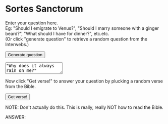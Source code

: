 # Sortes Sanctorum
Enter your question here. <br>
Eg: "Should I emigrate to Venus?", "Should I marry someone with a ginger beard?", "What should I have for dinner?", etc.etc.<br>
(Or click "generate question" to retrieve a random question from the Interwebs.)<br>

<button id="get_question">Generate question</button>

<textarea id="question">
"Why does it always rain on me?"
</textarea>

Now click "Get verse!" to answer your question by plucking a random verse from the Bible.<br>

<button id="generate">Get verse!</button>

NOTE: Don't actually do this. This is really, really NOT how to read the Bible.

ANSWER:
<div id="verse"></div>


<script src="https://code.jquery.com/jquery-3.2.1.min.js"></script>
<script type='text/javascript' src='https://api.stackexchange.com/js/2.0/all.js'></script>
<script>
var chapter_details
var total_verses

SE.init({
    clientId: 16095,
    key: 'ef9iDwUDndR9gPUsJdMnGg((',
    channelUrl: 'http://daveybiggers.github.io/blank',
    complete: function (data) { console.log("SE init complete - ", data.version); }
});

$().ready(function(){
    console.log("Loading verse counts...")
    $.getJSON( "/verse_counts.json", function(verse_counts) {
        chapter_details = verse_counts
        total_verses = verse_counts.reduce((total, n) => total + n.verses, 0);
        $("#sortes").html("Total verses: " + total_verses)
    })
})

$("#get_question").click(function(){
    url = "api.stackexchange.com/2.2/questions?order=desc&sort=activity&site=interpersonal"
    fetch(url)
        .then(function(data) {
            console.log("SE getting...")
            return data.json();
        })
        .then(function(json) {
            //$("#question").html(text)
            console.log(json)
            $("#question").html(json.items[0].title)
        })
        .catch(function(error) {
            console.log(error)
        })
})

$("#generate").click(function(){
    var api_key = "b74dfab83a3e06f0f01850c93466c29d"
    random_verse = Math.floor(Math.random() * (+total_verses - +1)) + +1;
    current_verse_total = 0
    current_chapter = 0
    while (random_verse > current_verse_total + chapter_details[current_chapter].verses) {
        current_verse_total += chapter_details[current_chapter].verses
        current_chapter += 1
    }
    chapter = chapter_details[current_chapter].name
    verse = random_verse - current_verse_total
    bible_ref = " (" + chapter + ":" + verse + ", KJV)"
    var url = "https://api.biblia.com/v1/bible/content/kjv.html?passage=" + chapter.split(" ").join("") + "." + verse + "&key=" + api_key
    fetch(url)
        .then(function(data) {
            console.log("Hi...")
            return data.text();
        })
        .then(function(text) {
            $("#verse").html(text + bible_ref)
            console.log(text)
        })
        .catch(function(error) {
            console.log(error)
        })
});
</script>
